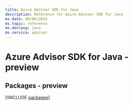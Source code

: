 ```yaml
---
title: Azure Advisor SDK for Java
description: Reference for Azure Advisor SDK for Java
ms.date: 06/06/2025
ms.topic: reference
ms.devlang: java
ms.service: advisor
---
```

# Azure Advisor SDK for Java - preview
## Packages - preview
[!INCLUDE [packages](advisor-index.md)]
